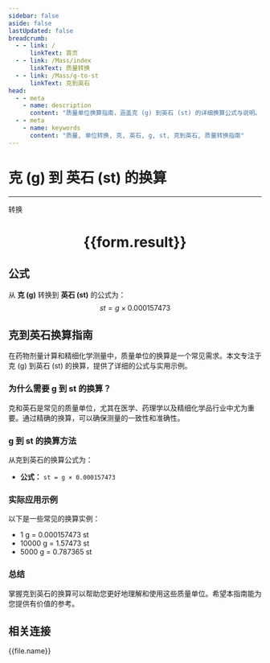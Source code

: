 ```yaml
---
sidebar: false
aside: false
lastUpdated: false
breadcrumb:
  - - link: /
      linkText: 首页
  - - link: /Mass/index
      linkText: 质量转换
  - - link: /Mass/g-to-st
      linkText: 克到英石
head:
  - - meta
    - name: description
      content: "质量单位换算指南，涵盖克 (g) 到英石 (st) 的详细换算公式与说明。"
  - - meta
    - name: keywords
      content: "质量, 单位转换, 克, 英石, g, st, 克到英石, 质量转换指南"
---
```

# 克 (g) 到 英石 (st) 的换算
---
<script setup>
import { onMounted, reactive, inject, ref } from 'vue'
import { NButton, NForm, NFormItem, NInput, NInputNumber, NSelect, NCard, useMessage,NGrid ,NGi } from 'naive-ui'
import { defineClientComponent } from 'vitepress'
import { Mass } from '../../files';

const convert = inject('convert')

const form = reactive({
  number: null,
  result: '',
})

const convertHandler = () => {
  if (form.number !== null && !isNaN(form.number)) {
    const convertedValue = parseFloat(form.number) * 0.000157473
    form.result = `${form.number}g = ${convertedValue.toFixed(6)}st`
  } else {
    form.result = '请输入有效的数值。'
  }
}
</script>

<n-form size="large" :model="form">
  <n-form-item label="克 (g)">
    <n-input-number v-model:value="form.number" placeholder="输入克" style="width: 100%" />
  </n-form-item>
  <n-form-item>
    <n-button type="primary" @click="convertHandler" block>转换</n-button>
  </n-form-item>
</n-form>

<n-card  embedded :bordered="false" hoverable>
  <div  style="text-align:center">
    <h1>{{form.result}}</h1>
  </div>
</n-card>

## 公式

从 **克 (g)** 转换到 **英石 (st)** 的公式为：
$$ st = g \times 0.000157473 $$

## 克到英石换算指南

在药物剂量计算和精细化学测量中，质量单位的换算是一个常见需求。本文专注于克 (g) 到英石 (st) 的换算，提供了详细的公式与实用示例。

### 为什么需要 g 到 st 的换算？

克和英石是常见的质量单位，尤其在医学、药理学以及精细化学品行业中尤为重要。通过精确的换算，可以确保测量的一致性和准确性。

### g 到 st 的换算方法

从克到英石的换算公式为：

- **公式：** `st = g × 0.000157473`

### 实际应用示例

以下是一些常见的换算实例：

- 1 g = 0.000157473 st
- 10000 g = 1.57473 st
- 5000 g = 0.787365 st

### 总结

掌握克到英石的换算可以帮助您更好地理解和使用这些质量单位。希望本指南能为您提供有价值的参考。

## 相关连接
<n-grid x-gap="12" :cols="4">
  <n-gi v-for="(file, index) in Mass" :key="index">
    <n-button
      text
      tag="a"
      :href="file.path"
      type="primary"
    >
      {{file.name}}
    </n-button>
  </n-gi>
</n-grid>